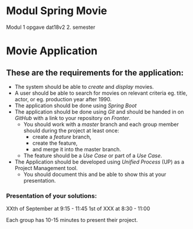 # Modul Spring Movie 
Modul 1 opgave dat18v2 2. semester

# Movie Application

## These are the requirements for the application:

* The system should be able to _create_ and _display_ movies.
* A user should be able to search for movies on relevant criteria eg.
    title, actor, or eg. production year after 1990.
* The application should be done using _Spring Boot_
* The application should be done using _Git_ and should be handed in on _GitHub_ with a link to your repository on _Fronter_. 
   * You should work with a _master_ branch and each group member should during the project at least once:
       * create a _feature_ branch, 
       * create the feature, 
       * and merge it into the master branch.
    * The feature should be a _Use Case_ or part of a _Use Case_.
 * The Application should be developed using _Unified Process_ (UP) as a Project Management tool.
   * You should document this and be able to show this at your presentation.

<!--
### Software Design

1.  Identify Actors and Use Cases for the system, and write a Use Case
    Diagram
2.  Write the use cases in brief or casual format.
3.  Create System Sequence Diagrams based your central Use Cases
4.  Create a Noun List from your Use Cases.
5.  Create a Verb List from your Use Cases.
6.  Create a Domain Model with relations and multiplicity based on you
    Noun List.
7.  Create a Sequence Diagram (More information will come)
8.  Create a Class Diagram for the Movie Application.

	a. include associations, aggregation or composition Software
        construction You should develop the system based on the
        artifacts from software design.

Hand in your solution on Github and the link to the repository as a
group hand-in on Fronter latest at Friday 27th of April at 22:00.
-->

### Presentation of your solutions: 

XXth of September at 9:15 - 11:45  1st
of XXX at 8:30 - 11:00 

Each group has 10-15 minutes to present their
project.

